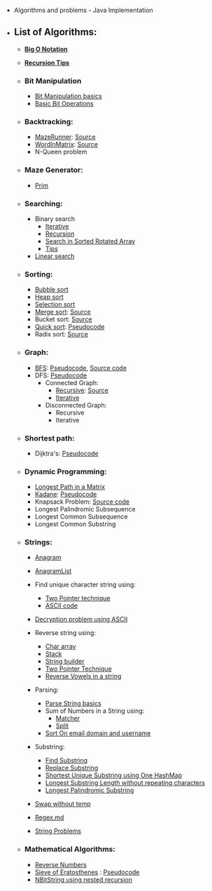 * Algorithms and problems - Java Implementation
* ## List of Algorithms:
	
	* [**Big O Notation**](https://github.com/pratham87/Algorithms/blob/master/src/main/java/bigONotation/BigO.md)
	* [**Recursion Tips**](https://github.com/pratham87/Algorithms/blob/master/src/main/java/recursion/tips.md)
	
	* ### **Bit Manipulation**
		* [Bit Manipulation basics](https://github.com/pratham87/Algorithms/blob/master/src/main/java/bitManipulation/BitManipulation.md)
		* [Basic Bit Operations](https://github.com/pratham87/Algorithms/blob/master/src/main/java/bitManipulation/BasicBitOperations.java)
	
	* ### **Backtracking:**
		* [MazeRunner](https://github.com/pratham87/Algorithms/blob/master/src/main/java/backtracking/MazeRunner.java): [Source](http://algorithms.tutorialhorizon.com/backtracking-rat-in-a-maze-puzzle/)
		* [WordInMatrix](https://github.com/pratham87/Algorithms/blob/master/src/main/java/backtracking/WordInMatrix.java): [Source](http://algorithms.tutorialhorizon.com/backtracking-search-a-word-in-a-matrix/)
		* N-Queen problem
		
	* ### **Maze Generator:**
		* [Prim](https://github.com/pratham87/Algorithms/blob/master/src/main/java/mazeGenerator/Prim.java)
		
	* ### **Searching:**
		* Binary search
			* [Iterative](https://github.com/pratham87/Algorithms/blob/master/src/main/java/searching/BinarySearchUsingIterations.java)
			* [Recursion](https://github.com/pratham87/Algorithms/blob/master/src/main/java/searching/BinarySearchUsingRecursion.java)
			* [Search in Sorted Rotated Array](https://github.com/pratham87/Algorithms/blob/master/src/main/java/searching/SearchInSortedRotatedArray.java)
			* [Tips](https://github.com/pratham87/Algorithms/blob/master/src/main/java/searching/BinarySearch.md)
		* [Linear search](https://github.com/pratham87/Algorithms/blob/master/src/main/java/searching/LinearSearch.java)
	
	* ### **Sorting:**
		* [Bubble sort](https://github.com/pratham87/Algorithms/blob/master/src/main/java/sorting/BubbleSort.java)
		* [Heap sort](https://github.com/pratham87/Algorithms/blob/master/src/main/java/sorting/HeapSort.java)
		* [Selection sort](https://github.com/pratham87/Algorithms/blob/master/src/main/java/sorting/SelectionSort.java)
		* [Merge sort](https://github.com/pratham87/Algorithms/blob/master/src/main/java/sorting/MergeSort.java): [Source](http://quiz.geeksforgeeks.org/merge-sort/)
		* Bucket sort: [Source](http://www.growingwiththeweb.com/2015/06/bucket-sort.html#code)
		* [Quick sort](https://github.com/pratham87/Algorithms/blob/master/src/main/java/sorting/QuickSort.java): [Pseudocode](https://en.wikipedia.org/wiki/Quicksort)
		* Radix sort: [Source](http://www.geeksforgeeks.org/radix-sort/)
	* ### **Graph:**
		* [BFS](https://github.com/pratham87/Algorithms/blob/master/src/main/java/graph/BFSIterative.java): [Pseudocode](https://en.wikipedia.org/wiki/Breadth-first_search), [Source code](http://www.geeksforgeeks.org/breadth-first-traversal-for-a-graph/)
		* DFS: [Pseudocode](https://en.wikipedia.org/wiki/Depth-first_search)
		  * Connected Graph:
		    * [Recursive](https://github.com/pratham87/Algorithms/blob/master/src/main/java/graph/DFSRecursive.java): [Source](http://www.geeksforgeeks.org/depth-first-traversal-for-a-graph/)
		    * [Iterative](https://github.com/pratham87/Algorithms/blob/master/src/main/java/graph/DFSIterative.java)
		  * Disconnected Graph:
		     * Recursive
		     * Iterative
		
	* ### **Shortest path:**
		* Dijktra's: [Pseudocode](https://en.wikipedia.org/wiki/Dijkstra's_algorithm)
	
    * ### **Dynamic Programming:**
		* [Longest Path in a Matrix](https://github.com/pratham87/Algorithms/blob/master/src/main/java/dynamicProgramming/LongestPathInMatrix.java)
		* [Kadane](https://github.com/pratham87/Algorithms/blob/master/src/main/java/dynamicProgramming/Kadane.java): [Pseudocode](https://en.wikipedia.org/wiki/Maximum_subarray_problem)
		* Knapsack Problem: [Source code](http://www.geeksforgeeks.org/dynamic-programming-set-10-0-1-knapsack-problem/)
		* Longest Palindromic Subsequence
		* Longest Common Subsequence
		* Longest Common Substring
	
	* ### **Strings:**
    	* [Anagram](https://github.com/pratham87/Algorithms/blob/master/src/main/java/strings/Anagram.java)
	    * [AnagramList](https://github.com/pratham87/Algorithms/blob/master/src/main/java/strings/AnagramList.java)
    	* Find unique character string using:
      		* [Two Pointer technique](https://github.com/pratham87/Algorithms/blob/master/src/main/java/strings/FindUniqueCharacterStringUsing2Pointer.java)
      		* [ASCII code](https://github.com/pratham87/Algorithms/blob/master/src/main/java/strings/FindUniqueCharacterStringUsingASCIIcode.java)
    	* [Decryption problem using ASCII](https://github.com/pratham87/Algorithms/blob/master/src/main/java/strings/DecryptionProblem.java)
	    * Reverse string using:
     		* [Char array](https://github.com/pratham87/Algorithms/blob/master/src/main/java/strings/ReverseStringUsingCharArray.java)
      		* [Stack](https://github.com/pratham87/Algorithms/blob/master/src/main/java/strings/ReverseStringUsingStack.java)
      		* [String builder](https://github.com/pratham87/Algorithms/blob/master/src/main/java/strings/ReverseStringUsingStringBuilder.java)
      		* [Two Pointer Technique](https://github.com/pratham87/Algorithms/blob/master/src/main/java/strings/ReverseStringUsingTwoPointerTechnique.java)
      		* [Reverse Vowels in a string](https://github.com/pratham87/Algorithms/blob/master/src/main/java/strings/ReverseVowelsInAString.java)
    	
        * Parsing:
        	* [Parse String basics](https://github.com/pratham87/Algorithms/blob/master/src/main/java/strings/ParseStrings.java)
        	* Sum of Numbers in a String using:
        		* [Matcher](https://github.com/pratham87/Algorithms/blob/master/src/main/java/strings/SumOfNumbersInStringUsingMatcher.java) 
        		* [Split](https://github.com/pratham87/Algorithms/blob/master/src/main/java/strings/SumOfNumbersInStringUsingSplit.java)
        	* [Sort On email domain and username](https://github.com/pratham87/Algorithms/blob/master/src/main/java/strings/SortOnDomainAndUsername.java) 
    	 
    	* Substring:
       		* [Find Substring](https://github.com/pratham87/Algorithms/blob/master/src/main/java/strings/FindSubString.java)
       		* [Replace Substring](https://github.com/pratham87/Algorithms/blob/master/src/main/java/strings/ReplaceSubstring.java)
       		* [Shortest Unique Substring using One HashMap](https://github.com/pratham87/Algorithms/blob/master/src/main/java/strings/ShortestUniqueSubstring.java)
		    * [Longest Substring Length without repeating characters](https://github.com/pratham87/Algorithms/blob/master/src/main/java/strings/LongestSubstringLength.java)
       		* [Longest Palindromic Substring](https://github.com/pratham87/Algorithms/blob/master/src/main/java/strings/LongestPalindromicSubstring.java)
    	* [Swap without temp](https://github.com/pratham87/Algorithms/blob/master/src/main/java/strings/SwapStringsWithoutTemp.java)
    	* [Regex.md](https://github.com/pratham87/Algorithms/blob/master/src/main/java/strings/Regex.md)
	    * [String Problems](https://github.com/pratham87/Algorithms/blob/master/src/main/java/strings/StringProblems.md)
		
	* ### **Mathematical Algorithms:**
		* [Reverse Numbers](https://github.com/pratham87/Algorithms/blob/master/src/main/java/math/ReverseNumber.java)
		* [Sieve of Eratosthenes](https://github.com/pratham87/Algorithms/blob/master/src/main/java/math/SieveOfEratosthenes.java) : [Pseudocode](https://en.wikipedia.org/wiki/Sieve_of_Eratosthenes)
		* [NBitString using nested recursion](https://github.com/pratham87/Algorithms/blob/master/src/main/java/math/NBitString.java)
